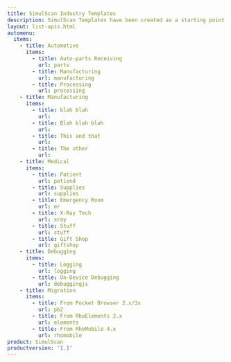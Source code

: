 ```yaml
---
title: SimulScan Industry Templates
description: SimulScan Templates have been created as a starting point for use in specifi industries.
layout: list-apis.html
automenu:
  items:
    - title: Automotive
      items:
        - title: Auto-parts Receiving
          url: parts
        - title: Manufacturing
          url: manufacturing
        - title: Processing
          url: processing
    - title: Manufacturing
      items:
        - title: blah blah
          url: 
        - title: Blah blah blah
          url: 
        - title: This and that
          url: 
        - title: The other
          url: 
    - title: Medical
      items:
        - title: Patient
          url: patiend
        - title: Supplies
          url: supplies
        - title: Emergency Room
          url: er
        - title: X-Ray Tech
          url: xray
        - title: Stuff
          url: stuff
        - title: Gift Shop
          url: giftshop
    - title: Debugging
      items:
        - title: Logging
          url: logging
        - title: On-Device Debugging
          url: debuggingjs
    - title: Migration
      items:
        - title: From Pocket Browser 2.x/3x
          url: pb2
        - title: From RhoElements 2.x
          url: elements
        - title: From RhoMobile 4.x
          url: rhomobile
product: SimulScan
productversion: '1.1'
---
```


